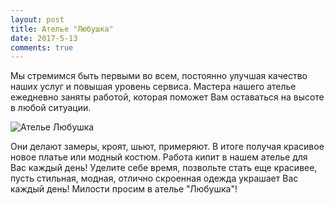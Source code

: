 ```yaml
---
layout: post
title: Ателье "Любушка"
date: 2017-5-13
comments: true
---
```


Мы стремимся быть первыми во всем, постоянно улучшая качество наших услуг и повышая уровень сервиса. Мастера нашего ателье ежедневно заняты работой, которая поможет Вам оставаться на высоте в любой ситуации.

![Ателье Любушка](https://unsplash.it/1000?image=399)

Они делают замеры, кроят, шьют, примеряют. В итоге получая красивое новое платье или модный костюм. Работа кипит в нашем ателье для Вас каждый день! Уделите себе время, позвольте стать еще красивее, пусть стильная, модная, отлично скроенная одежда украшает Вас каждый день!
Милости просим в ателье "Любушка"!